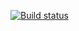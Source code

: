 [![Build status](https://ci.appveyor.com/api/projects/status/cc95bf5irjeedo1h/branch/main?svg=true)](https://ci.appveyor.com/project/YuryKozachek/testingwebinterfaces-sadpath/branch/main)
